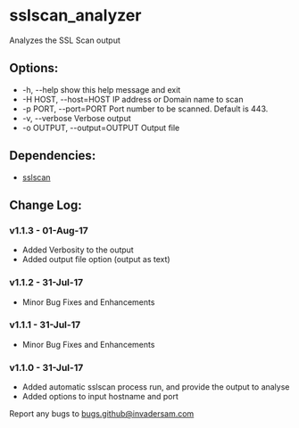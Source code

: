 # sslscan_analyzer
Analyzes the SSL Scan output

## Options:
 - -h, --help            show this help message and exit
 - -H HOST, --host=HOST  IP address or Domain name to scan
 - -p PORT, --port=PORT  Port number to be scanned. Default is 443.
 - -v, --verbose         Verbose output
 - -o OUTPUT, --output=OUTPUT Output file

## Dependencies:
- [sslscan](https://github.com/rbsec/sslscan/releases?after=1.11.1-rbsec)


## Change Log:
   ### v1.1.3 - 01-Aug-17
   - Added Verbosity to the output
   - Added output file option (output as text)
   ### v1.1.2 - 31-Jul-17
   - Minor Bug Fixes and Enhancements
   ### v1.1.1 - 31-Jul-17
   - Minor Bug Fixes and Enhancements
   ### v1.1.0 - 31-Jul-17
   - Added automatic sslscan process run, and provide the output to analyse
   - Added options to input hostname and port
    
Report any bugs to [bugs.github@invadersam.com](bugs.github@invadersam.com)
